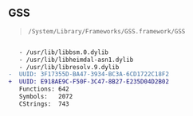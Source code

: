 ## GSS

> `/System/Library/Frameworks/GSS.framework/GSS`

```diff

   - /usr/lib/libbsm.0.dylib
   - /usr/lib/libheimdal-asn1.dylib
   - /usr/lib/libresolv.9.dylib
-  UUID: 3F17355D-BA47-3934-BC3A-6CD1722C18F2
+  UUID: E918AE9C-F50F-3C47-8B27-E235D04D2B02
   Functions: 642
   Symbols:   2072
   CStrings:  743

```
